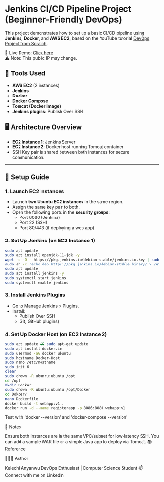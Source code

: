 # Jenkins CI/CD Pipeline Project (Beginner-Friendly DevOps)

This project demonstrates how to set up a basic CI/CD pipeline using **Jenkins**, **Docker**, and **AWS EC2**, based on the YouTube tutorial [DevOps Project from Scratch](https://www.youtube.com/watch?v=jv47sPxhUf8).

🚀 Live Demo: [Click here](http://54.160.184.96:8086/webapp/)  
⚠️ Note: This public IP may change.

## 🔧 Tools Used
- **AWS EC2** (2 instances)
- **Jenkins**
- **Docker**
- **Docker Compose**
- **Tomcat (Docker image)**
- **Jenkins plugins**: Publish Over SSH

## 🖥️ Architecture Overview

- **EC2 Instance 1**: Jenkins Server
- **EC2 Instance 2**: Docker host running Tomcat container
- SSH Key pair is shared between both instances for secure communication.

---

## 🚀 Setup Guide

### 1. Launch EC2 Instances
- Launch **two Ubuntu EC2 instances** in the same region.
- Assign the same key pair to both.
- Open the following ports in the **security groups**:
  - Port 8080 (Jenkins)
  - Port 22 (SSH)
  - Port 80/443 (if deploying a web app)

### 2. Set Up Jenkins (on EC2 Instance 1)

```bash
sudo apt update
sudo apt install openjdk-11-jdk -y
wget -q -O - https://pkg.jenkins.io/debian-stable/jenkins.io.key | sudo apt-key add -
sudo sh -c 'echo deb https://pkg.jenkins.io/debian-stable binary/ > /etc/apt/sources.list.d/jenkins.list'
sudo apt update
sudo apt install jenkins -y
sudo systemctl start jenkins
sudo systemctl enable jenkins
```

### 3. Install Jenkins Plugins
- Go to Manage Jenkins > Plugins.
- Install:
  - Publish Over SSH
  - Git, GitHub plugins)
 
### 4. Set Up Docker Host (on EC2 Instance 2)
 ```bash
sudo apt update && sudo apt-get update
sudo apt install docker.io
sudo usermod -aG docker ubuntu
sudo hostname Docker-Host
sudo nano /etc/hostname
sudo init 6
clear
sudo chown -R ubunru:ubuntu /opt
cd /opt
mkdir Docker
sudo chown -R ubuntu:ubuntu /opt/Docker
cd Dokcer/
nano Dockerfile
docker build -t webapp:v1 .
docker run -d --name registerapp -p 8086:8080 webapp:v1
```

Test with 'docker --version' and 'docker-compose --version'

📌 Notes

Ensure both instances are in the same VPC/subnet for low-latency SSH.
You can add a sample WAR file or a simple Java app to deploy via Tomcat.
📚 Reference

👨🏾‍💻 Author

Kelechi Anyanwu
DevOps Enthusiast | Computer Science Student
📫 Connect with me on LinkedIn
